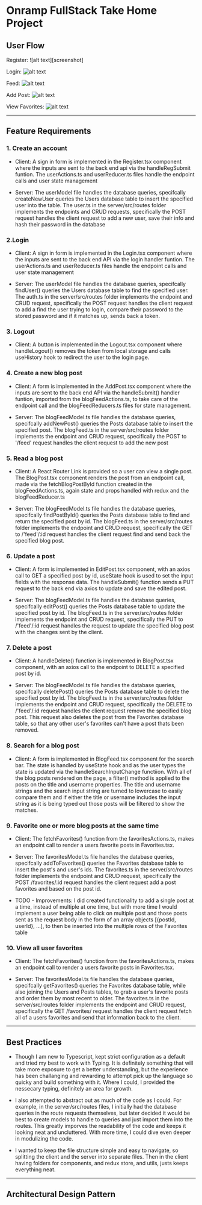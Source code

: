 # Onramp FullStack Take Home Project

## **User Flow**
Register: 
![alt text][screenshot]

[logo]: https://github.com/DeeDowns/onramp-take-home-project/blob/main/client/public/screenshots/:register.png "/register screenshot"

Login: 
![alt text][logo]

[logo]: https://github.com/DeeDowns/onramp-take-home-project/blob/main/client/public/screenshots/:login.png?raw=true "/login"

Feed: 
![alt text][logo]

[logo]: https://github.com/adam-p/markdown-here/raw/master/src/common/images/icon48.png "Logo Title Text 2"

Add Post: 
![alt text][logo]

[logo]: https://github.com/adam-p/markdown-here/raw/master/src/common/images/icon48.png "Logo Title Text 2"


View Favorites: 
![alt text][logo]

[logo]: https://github.com/adam-p/markdown-here/raw/master/src/common/images/icon48.png "Logo Title Text 2"

---

## **Feature Requirements**

### 1. Create an account
* Client: A sign in form is implemented in the Register.tsx component where the inputs are sent to the back end api via the handleRegSubmit funtion. The userActions.ts and userReducer.ts files handle the endpoint calls and user state management 
           
* Server: The userModel file handles the database queries, specifcally createNewUser queries the Users database table to insert the specified user into the table. The user.ts in the server/src/routes folder implements the endpoints and CRUD requests, specifically the POST request handles the client request to add a new user, save their info and hash their password in the database 
            

### 2.Login
* Client: A sign in form is implemented in the Login.tsx component where the inputs are sent to the back end API via the login handler funtion. The userActions.ts and userReducer.ts files handle the endpoint calls and user state management 
           
* Server: The userModel file handles the database queries, specifcally findUser() queries the Users database table to find the specified user. The auth.ts in the server/src/routes folder implements the endpoint and CRUD request, specifically the POST request handles the client request to add a find the user trying to login, compare their password to the stored password and if it matches up, sends back a token.

### 3. Logout
* Client: A button is implemented in the Logout.tsx component where handleLogout() removes the token from local storage and calls useHistory hook to redirect the user to the login page.

### 4. Create a new blog post
* Client: A form is implemented in the AddPost.tsx component where the inputs are sent to the back end API via the handleSubmit() handler funtion, imported from the blogFeedActions.ts, to take care of the endpoint call and the blogFeedReducers.ts files for state management. 
           
* Server: The blogFeedModel.ts file handles the database queries, specifcally addNewPost() queries the Posts database table to insert the specified post. The blogFeed.ts in the server/src/routes folder implements the endpoint and CRUD request, specifically the POST to '/feed' request handles the client request to add the new post


### 5. Read a blog post
* Client: A React Router Link is provided so a user can view a single post. The BlogPost.tsx component renders the post from an endpoint call, made via the fetchBlogPostById function created in the blogFeedActions.ts, again state and props handled with redux and the blogFeedReducer.ts
           
* Server: The blogFeedModel.ts file handles the database queries, specifcally findPostById() queries the Posts database table to find and return the specified post by id. The blogFeed.ts in the server/src/routes folder implements the endpoint and CRUD request, specifically the GET to /'feed'/:id request handles the client request find and send back the specified blog post.

### 6. Update a post
* Client: A form is implemented in EditPost.tsx component, with an axios call to GET a specified post by id, useState hook is used to set the input fields with the response data. The handleSubmit() function sends a PUT request to the back end via axios to update and save the edited post.
           
* Server: The blogFeedModel.ts file handles the database queries, specifcally editPost() queries the Posts database table to update the specified post by id. The blogFeed.ts in the server/src/routes folder implements the endpoint and CRUD request, specifically the PUT to /'feed'/:id request handles the request to update the specified blog post with the changes sent by the client.

### 7. Delete a post
* Client: A handleDelete() function is implemented in BlogPost.tsx component, with an axios call to the endpoint to DELETE a specified post by id.
           
* Server: The blogFeedModel.ts file handles the database queries, specifcally deletePost() queries the Posts database table to delete the specified post by id. The blogFeed.ts in the server/src/routes folder implements the endpoint and CRUD request, specifically the DELETE to /'feed'/:id request handles the client request remove the specified blog post. This request also deletes the post from the Favorites database table, so that any other user's favorites can't have a post thats been removed. 

### 8. Search for a blog post
* Client: A form is implemented in BlogFeed.tsx component for the search bar. The state is handled by useState hook and as the user types the state is updated via the handleSearchInputChange functiion. With all of the blog posts rendered on the page, a filter() method is applied to the posts on the title and username properties. The title and username strings and the search input string  are turned to lowercase to easily compare them and if either the title or username includes the input string as it is being typed out those posts will be filtered to show the matches.  

### 9. Favorite one or more blog posts at the same time
* Client: The fetchFavorites() function from the favoritesActions.ts, makes an endpoint call to render a users favorite posts in Favorites.tsx. 
           
* Server: The favoritesModel.ts file handles the database queries, specifcally addToFavorites() queries the Favorites database table to insert the post's and user's ids. The favorites.ts in the server/src/routes folder implements the endpoint and CRUD request, specifically the POST /favorites/:id request handles the client request add a post favorites and based on the post id.

* TODO - Improvements: I did created functionality to add a single post at a time, instead of multiple at one time, but with more time I would implement a user being able to click on multiple post and those posts sent as the request body in the form of an array objects [{postId, userId}, ...], to then be inserted into the multiple rows of the Favorites table


### 10. View all user favorites
* Client: The fetchFavorites() function from the favoritesActions.ts, makes an endpoint call to render a users favorite posts in Favorites.tsx. 

* Server: The favoritesModel.ts file handles the database queries, specifcally getFavorites() queries the Favorites database table, while also joining the Users and Posts tables, to grab a user's favorite posts and order them by most recent to older. The favorites.ts in the server/src/routes folder implements the endpoint and CRUD request, specifically the GET /favorites/ request handles the client request fetch all of a users favorites and send that information back to the client.

---

## **Best Practices**
* Though I am new to Typescript, kept strict configuration as a default and tried my best to work with Typing. It is definitely something that will take more exposure to get a better understanding, but the experience has been challanging and rewarding to attempt pick up the language so quicky and build something with it. Where I could, I provided the nessecary typing, definitely an area for growth. 

* I also attempted to abstract out as much of the code as I could. For example, in the server/src/routes files, I initially had the database queries in the route requests themselves, but later decided it would be best to create models to handle to queries and just import them into the routes. This greatly imporves the readability of the code and keeps it looking neat and uncluttered. With more time, I could dive even deeper in modulizing the code. 

* I wanted to keep the file structure simple and easy to navigate, so splitting the client and the server into separate files. Then in the client having folders for components, and redux store, and utils, justs keeps everything neat. 

---

## **Architectural Design Pattern**
    




